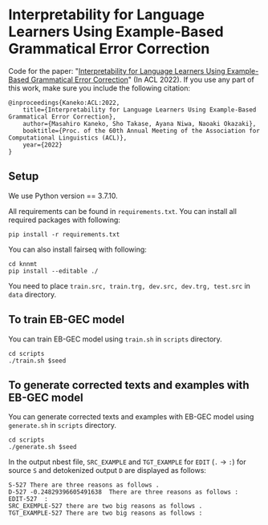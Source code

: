 # Interpretability for Language Learners Using Example-Based Grammatical Error Correction

Code for the paper: "[Interpretability for Language Learners Using Example-Based Grammatical Error Correction](https://arxiv.org/abs/2203.07085)" (In ACL 2022).
If you use any part of this work, make sure you include the following citation:
```
@inproceedings{Kaneko:ACL:2022,
    title={Interpretability for Language Learners Using Example-Based Grammatical Error Correction},
    author={Masahiro Kaneko, Sho Takase, Ayana Niwa, Naoaki Okazaki},
    booktitle={Proc. of the 60th Annual Meeting of the Association for Computational Linguistics (ACL)},
    year={2022}
}
```

## Setup

We use Python version == 3.7.10.

All requirements can be found in `requirements.txt`. You can install all required packages with following:
```
pip install -r requirements.txt
```
You can also install fairseq with following:
```
cd knnmt
pip install --editable ./
```
You need to place `train.src, train.trg, dev.src, dev.trg, test.src` in `data` directory.

## To train EB-GEC model

You can train EB-GEC model using `train.sh` in `scripts` directory.

```
cd scripts
./train.sh $seed
```

## To generate corrected texts and examples with EB-GEC model

You can generate corrected texts and examples with EB-GEC model using `generate.sh` in `scripts` directory.

```
cd scripts
./generate.sh $seed
```

In the output nbest file, `SRC_EXAMPLE` and `TGT_EXAMPLE` for `EDIT` (`.` &rarr; `:`) for source `S` and detokenized output `D` are displayed as follows:
```
S-527 There are three reasons as follows .
D-527 -0.24829396605491638  There are three reasons as follows :
EDIT-527  :
SRC_EXEMPLE-527 there are two big reasons as follows .
TGT_EXAMPLE-527 There are two big reasons as follows :
```

